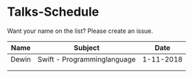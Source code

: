 # Talks-Schedule
Want your name on the list?
Please create an issue.

| Name |           Subject            |  Date   |
|------|------------------------------|---------|
| Dewin| Swift - Programminglanguage  |1-11-2018|
|      |                              |         |
|      |                              |         |
